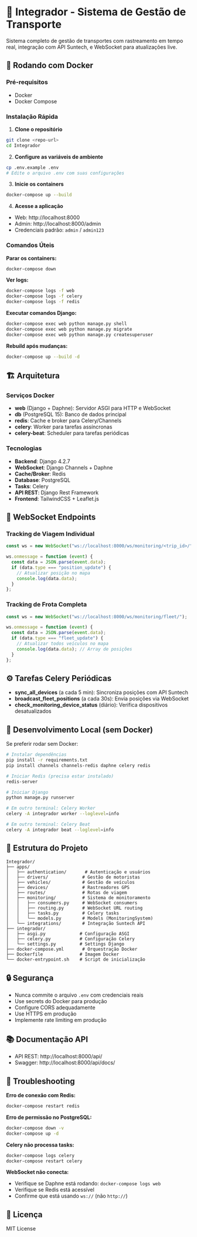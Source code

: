 # 🚚 Integrador - Sistema de Gestão de Transporte

Sistema completo de gestão de transportes com rastreamento em tempo real, integração com API Suntech, e WebSocket para atualizações live.

## 🐳 Rodando com Docker

### Pré-requisitos

- Docker
- Docker Compose

### Instalação Rápida

1. **Clone o repositório**

```bash
git clone <repo-url>
cd Integrador
```

2. **Configure as variáveis de ambiente**

```bash
cp .env.example .env
# Edite o arquivo .env com suas configurações
```

3. **Inicie os containers**

```bash
docker-compose up --build
```

4. **Acesse a aplicação**

- Web: http://localhost:8000
- Admin: http://localhost:8000/admin
- Credenciais padrão: `admin` / `admin123`

### Comandos Úteis

**Parar os containers:**

```bash
docker-compose down
```

**Ver logs:**

```bash
docker-compose logs -f web
docker-compose logs -f celery
docker-compose logs -f redis
```

**Executar comandos Django:**

```bash
docker-compose exec web python manage.py shell
docker-compose exec web python manage.py migrate
docker-compose exec web python manage.py createsuperuser
```

**Rebuild após mudanças:**

```bash
docker-compose up --build -d
```

## 🏗️ Arquitetura

### Serviços Docker

- **web** (Django + Daphne): Servidor ASGI para HTTP e WebSocket
- **db** (PostgreSQL 15): Banco de dados principal
- **redis**: Cache e broker para Celery/Channels
- **celery**: Worker para tarefas assíncronas
- **celery-beat**: Scheduler para tarefas periódicas

### Tecnologias

- **Backend**: Django 4.2.7
- **WebSocket**: Django Channels + Daphne
- **Cache/Broker**: Redis
- **Database**: PostgreSQL
- **Tasks**: Celery
- **API REST**: Django Rest Framework
- **Frontend**: TailwindCSS + Leaflet.js

## 📡 WebSocket Endpoints

### Tracking de Viagem Individual

```javascript
const ws = new WebSocket("ws://localhost:8000/ws/monitoring/<trip_id>/");

ws.onmessage = function (event) {
  const data = JSON.parse(event.data);
  if (data.type === "position_update") {
    // Atualizar posição no mapa
    console.log(data.data);
  }
};
```

### Tracking de Frota Completa

```javascript
const ws = new WebSocket("ws://localhost:8000/ws/monitoring/fleet/");

ws.onmessage = function (event) {
  const data = JSON.parse(event.data);
  if (data.type === "fleet_update") {
    // Atualizar todos veículos no mapa
    console.log(data.data); // Array de posições
  }
};
```

## ⚙️ Tarefas Celery Periódicas

- **sync_all_devices** (a cada 5 min): Sincroniza posições com API Suntech
- **broadcast_fleet_positions** (a cada 30s): Envia posições via WebSocket
- **check_monitoring_device_status** (diário): Verifica dispositivos desatualizados

## 🧪 Desenvolvimento Local (sem Docker)

Se preferir rodar sem Docker:

```bash
# Instalar dependências
pip install -r requirements.txt
pip install channels channels-redis daphne celery redis

# Iniciar Redis (precisa estar instalado)
redis-server

# Iniciar Django
python manage.py runserver

# Em outro terminal: Celery Worker
celery -A integrador worker --loglevel=info

# Em outro terminal: Celery Beat
celery -A integrador beat --loglevel=info
```

## 📝 Estrutura do Projeto

```
Integrador/
├── apps/
│   ├── authentication/       # Autenticação e usuários
│   ├── drivers/             # Gestão de motoristas
│   ├── vehicles/            # Gestão de veículos
│   ├── devices/             # Rastreadores GPS
│   ├── routes/              # Rotas de viagem
│   ├── monitoring/          # Sistema de monitoramento
│   │   ├── consumers.py     # WebSocket consumers
│   │   ├── routing.py       # WebSocket URL routing
│   │   ├── tasks.py         # Celery tasks
│   │   └── models.py        # Models (MonitoringSystem)
│   └── integrations/        # Integração Suntech API
├── integrador/
│   ├── asgi.py             # Configuração ASGI
│   ├── celery.py           # Configuração Celery
│   └── settings.py         # Settings Django
├── docker-compose.yml       # Orquestração Docker
├── Dockerfile              # Imagem Docker
└── docker-entrypoint.sh    # Script de inicialização
```

## 🔒 Segurança

- Nunca commite o arquivo `.env` com credenciais reais
- Use secrets do Docker para produção
- Configure CORS adequadamente
- Use HTTPS em produção
- Implemente rate limiting em produção

## 📚 Documentação API

- API REST: http://localhost:8000/api/
- Swagger: http://localhost:8000/api/docs/

## 🐛 Troubleshooting

**Erro de conexão com Redis:**

```bash
docker-compose restart redis
```

**Erro de permissão no PostgreSQL:**

```bash
docker-compose down -v
docker-compose up -d
```

**Celery não processa tasks:**

```bash
docker-compose logs celery
docker-compose restart celery
```

**WebSocket não conecta:**

- Verifique se Daphne está rodando: `docker-compose logs web`
- Verifique se Redis está acessível
- Confirme que está usando `ws://` (não `http://`)

## 📄 Licença

MIT License
